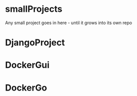 # smallProjects
Any small project goes in here - until it grows into its own repo


# DjangoProject


# DockerGui

# DockerGo
